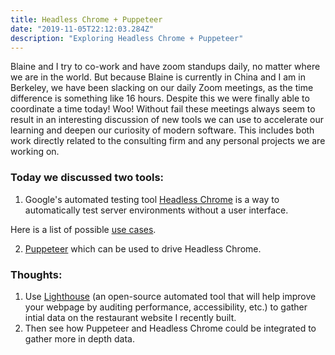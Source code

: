 ```yaml
---
title: Headless Chrome + Puppeteer
date: "2019-11-05T22:12:03.284Z"
description: "Exploring Headless Chrome + Puppeteer"
---
```


Blaine and I try to co-work and have zoom standups daily, no matter where we are in the world. But because Blaine is currently in China and I am in Berkeley, we have been slacking on our daily Zoom meetings, as the time difference is something like 16 hours. Despite this we were finally able to coordinate a time today! Woo! Without fail these meetings always seem to result in an interesting discussion of new tools we can use to accelerate our learning and deepen our curiosity of modern software. This includes both work directly related to the consulting firm and any personal projects we are working on.

<h3>Today we discussed two tools:</h3>

1. Google's automated testing tool [Headless Chrome](https://developers.google.com/web/updates/2017/04/headless-chrome)
   is a way to automatically test server environments without a user interface. <br>

Here is a list of possible [use cases](https://github.com/checkly/puppeteer-examples).

2. [Puppeteer](https://developers.google.com/web/tools/puppeteer) which can be used to drive Headless Chrome.

<h3>Thoughts:</h3>

1. Use [Lighthouse](https://developers.google.com/web/tools/lighthouse) (an open-source automated tool that will help improve your webpage by auditing performance, accessibility, etc.) to gather intial data on the restaurant website I recently built.
2. Then see how Puppeteer and Headless Chrome could be integrated to gather more in depth data.
